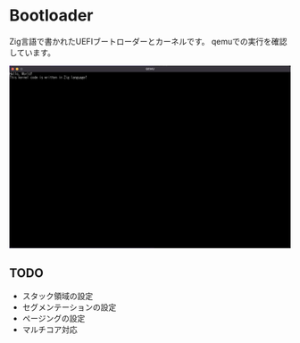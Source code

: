 # Bootloader
Zig言語で書かれたUEFIブートローダーとカーネルです。
qemuでの実行を確認しています。

![qemuでの実行](./docs/images/screen_shot.png)


## TODO
* スタック領域の設定
* セグメンテーションの設定
* ページングの設定
* マルチコア対応
